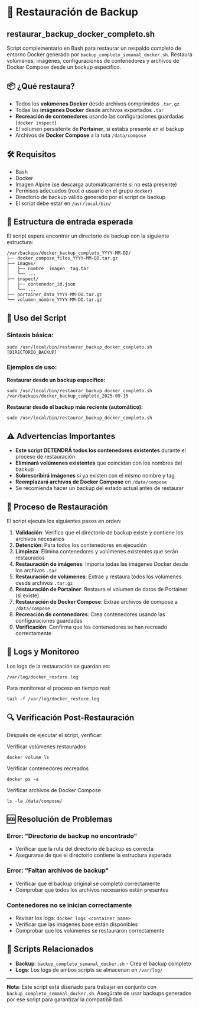 # 🔄 Restauración de Backup

## restaurar_backup_docker_completo.sh

Script complementario en Bash para restaurar un respaldo completo de entorno Docker generado por `backup_completo_semanal_docker.sh`. Restaura volúmenes, imágenes, configuraciones de contenedores y archivos de Docker Compose desde un backup específico.

## 📦 ¿Qué restaura?

- Todos los **volúmenes Docker** desde archivos comprimidos `.tar.gz`
- Todas las **imágenes Docker** desde archivos exportados `.tar`
- **Recreación de contenedores** usando las configuraciones guardadas (`docker inspect`)
- El volumen persistente de **Portainer**, si estaba presente en el backup
- Archivos de **Docker Compose** a la ruta `/data/compose`

## 🛠️ Requisitos

- Bash
- Docker
- Imagen Alpine (se descarga automáticamente si no está presente)
- Permisos adecuados (root o usuario en el grupo `docker`)
- Directorio de backup válido generado por el script de backup
- El script debe estar en `/usr/local/bin/`

## 📂 Estructura de entrada esperada

El script espera encontrar un directorio de backup con la siguiente estructura:

```
/var/backups/docker_backup_completo_YYYY-MM-DD/
├── docker_compose_files_YYYY-MM-DD.tar.gz
├── images/
│   ├── nombre__imagen__tag.tar
│   └── ...
├── inspect/
│   ├── contenedor_id.json
│   └── ...
├── portainer_data_YYYY-MM-DD.tar.gz
└── volumen_nombre_YYYY-MM-DD.tar.gz
```


## 🚀 Uso del Script

### Sintaxis básica:
```
sudo /usr/local/bin/restaurar_backup_docker_completo.sh [DIRECTORIO_BACKUP]
```

### Ejemplos de uso:

**Restaurar desde un backup específico:**
```
sudo /usr/local/bin/restaurar_backup_docker_completo.sh /var/backups/docker_backup_completo_2025-09-15
```


**Restaurar desde el backup más reciente (automático):**
```
sudo /usr/local/bin/restaurar_backup_docker_completo.sh
```


## ⚠️ Advertencias Importantes

- **Este script DETENDRÁ todos los contenedores existentes** durante el proceso de restauración
- **Eliminará volúmenes existentes** que coincidan con los nombres del backup
- **Sobrescribirá imágenes** si ya existen con el mismo nombre y tag
- **Reemplazará archivos de Docker Compose** en `/data/compose`
- Se recomienda hacer un backup del estado actual antes de restaurar

## 🔧 Proceso de Restauración

El script ejecuta los siguientes pasos en orden:

1. **Validación**: Verifica que el directorio de backup existe y contiene los archivos necesarios
2. **Detención**: Para todos los contenedores en ejecución
3. **Limpieza**: Elimina contenedores y volúmenes existentes que serán restaurados
4. **Restauración de imágenes**: Importa todas las imágenes Docker desde los archivos `.tar`
5. **Restauración de volúmenes**: Extrae y restaura todos los volúmenes desde archivos `.tar.gz`
6. **Restauración de Portainer**: Restaura el volumen de datos de Portainer (si existe)
7. **Restauración de Docker Compose**: Extrae archivos de compose a `/data/compose`
8. **Recreación de contenedores**: Crea contenedores usando las configuraciones guardadas
9. **Verificación**: Confirma que los contenedores se han recreado correctamente

## 📝 Logs y Monitoreo

Los logs de la restauración se guardan en:
```
/var/log/docker_restore.log
```

Para monitorear el proceso en tiempo real:
```
tail -f /var/log/docker_restore.log
```

## 🔍 Verificación Post-Restauración

Después de ejecutar el script, verificar:

Verificar volúmenes restaurados
```
docker volume ls
```
Verificar contenedores recreados
```
docker ps -a
```
Verificar archivos de Docker Compose
```
ls -la /data/compose/
```


## 🆘 Resolución de Problemas

### Error: "Directorio de backup no encontrado"
- Verificar que la ruta del directorio de backup es correcta
- Asegurarse de que el directorio contiene la estructura esperada

### Error: "Faltan archivos de backup"
- Verificar que el backup original se completó correctamente
- Comprobar que todos los archivos necesarios están presentes

### Contenedores no se inician correctamente
- Revisar los logs: `docker logs <container_name>`
- Verificar que las imágenes base están disponibles
- Comprobar que los volúmenes se restauraron correctamente

## 🔗 Scripts Relacionados

- **Backup**: `backup_completo_semanal_docker.sh` - Crea el backup completo
- **Logs**: Los logs de ambos scripts se almacenan en `/var/log/`

---

**Nota**: Este script está diseñado para trabajar en conjunto con `backup_completo_semanal_docker.sh`. Asegúrate de usar backups generados por ese script para garantizar la compatibilidad.

